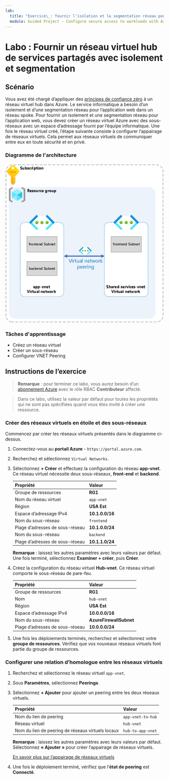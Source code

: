 ```yaml
---
lab:
  title: "Exercice\_: fournir l’isolation et la segmentation réseau pour l’application web"
  module: Guided Project - Configure secure access to workloads with Azure virtual networking services
---
```


# Labo : Fournir un réseau virtuel hub de services partagés avec isolement et segmentation

## Scénario

Vous avez été chargé d’appliquer des [principes de confiance zéro](https://learn.microsoft.com/security/zero-trust/azure-infrastructure-networking) à un réseau virtuel hub dans Azure. Le service informatique a besoin d’un isolement et d’une segmentation réseau pour l’application web dans un réseau spoke. Pour fournir un isolement et une segmentation réseau pour l’application web, vous devez créer un réseau virtuel Azure avec des sous-réseaux avec un espace d’adressage fourni par l’équipe informatique. Une fois le réseau virtuel créé, l’étape suivante consiste à configurer l’appairage de réseaux virtuels. Cela permet aux réseaux virtuels de communiquer entre eux en toute sécurité et en privé.

### Diagramme de l'architecture

![Diagramme montrant deux réseaux virtuels appairés.](../Media/task-1.png)

### Tâches d'apprentissage

- Créez un réseau virtuel
- Créer un sous-réseau
- Configurer VNET Peering

## Instructions de l’exercice

>**Remarque** : pour terminer ce labo, vous aurez besoin d’un [abonnement Azure](https://azure.microsoft.com/free/) avec le rôle RBAC **Contributeur** affecté.

> Dans ce labo, utilisez la valeur par défaut pour toutes les propriétés qui ne sont pas spécifiées quand vous êtes invité à créer une ressource.

### Créer des réseaux virtuels en étoile et des sous-réseaux

Commencez par créer les réseaux virtuels présentés dans le diagramme ci-dessus.

1. Connectez-vous au **portail Azure** - `https://portal.azure.com`.
   
1. Recherchez et sélectionnez `Virtual Networks`.
   
1. Sélectionnez **+ Créer** et effectuez la configuration du réseau **app-vnet**. Ce réseau virtuel nécessite deux sous-réseaux, **front-end** et **backend**. 

    | Propriété             | Valeur           |
    | :------------------- | :-------------- |
    | Groupe de ressources       | **RG1**         |
    | Nom du réseau virtuel | `app-vnet`    |
    | Région               | **USA Est**     |
    | Espace d’adressage IPv4   | **10.1.0.0/16** |
    | Nom du sous-réseau          | `frontend`    |
    | Plage d’adresses de sous-réseau | **10.1.0.0/24** |
    | Nom du sous-réseau          | `backend`     |
    | Plage d’adresses de sous-réseau | **10.1.1.0/24** |

    **Remarque** : laissez les autres paramètres avec leurs valeurs par défaut. Une fois terminé, sélectionnez **Examiner + créer**, puis **Créer**.
   
1. Créez la configuration du réseau virtuel **Hub-vnet**. Ce réseau virtuel comporte le sous-réseau de pare-feu. 

    | Propriété             | Valeur                    |
    | :------------------- | :----------------------- |
    | Groupe de ressources       | **RG1**                  |
    | Nom                 | `hub-vnet` |
    | Région               | **USA Est**              |
    | Espace d’adressage IPv4   | **10.0.0.0/16**          |
    | Nom du sous-réseau          | **AzureFirewallSubnet**  |
    | Plage d’adresses de sous-réseau | **10.0.0.0/24**          |

1. Une fois les déploiements terminés, recherchez et sélectionnez votre **groupe de ressources**. Vérifiez que vos nouveaux réseaux virtuels font partie du groupe de ressources. 

### Configurer une relation d’homologue entre les réseaux virtuels

1. Recherchez et sélectionnez le réseau virtuel `app-vnet`.
   
1. Sous **Paramètres**, sélectionnez **Peerings**.
   
1. Sélectionnez **+ Ajouter** pour ajouter un peering entre les deux réseaux virtuels. 

    | Propriété                                 | Valeur                          |
    | :--------------------------------------- | :----------------------------- |
    | Nom du lien de peering              | `app-vnet-to-hub` |
    | Réseau virtuel    | `hub-vnet` |
    | Nom du lien de peering de réseaux virtuels locaux | `hub-to-app-vnet` |

    **Remarque** : laissez les autres paramètres avec leurs valeurs par défaut. Sélectionnez **« Ajouter »** pour créer l’appairage de réseaux virtuels.

    [En savoir plus sur l’appairage de réseaux virtuels](https://learn.microsoft.com/azure/virtual-network/virtual-network-manage-peering?tabs=peering-portal)

1. Une fois le déploiement terminé, vérifiez que l’**état de peering** est **Connecté**. 
